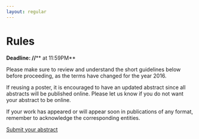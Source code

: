 ```yaml
---
layout: regular
---
```


Rules
===

**Deadline: **/**/**** at 11:59PM**

Please make sure to review and understand the short guidelines below before proceeding, as the terms have changed for the year 2016.

If reusing a poster, it is encouraged to have an updated abstract since all abstracts will be published online. Please let us know if you do not want your abstract to be online.

If your work has appeared or will appear soon in publications of any format, remember to acknowledge the corresponding entities.

<p><a href=" https://easychair.org/conferences/?conf=muplnt2017" target="_blank" class="btn btn-primary btn-xl page-scroll">Submit your abstract</a></p>

